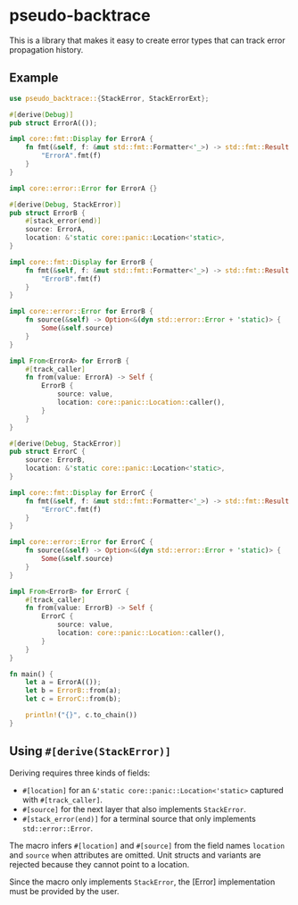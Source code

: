 # pseudo-backtrace

This is a library that makes it easy to create error types that can track error propagation history.

## Example

```rust
use pseudo_backtrace::{StackError, StackErrorExt};

#[derive(Debug)]
pub struct ErrorA(());

impl core::fmt::Display for ErrorA {
    fn fmt(&self, f: &mut std::fmt::Formatter<'_>) -> std::fmt::Result {
        "ErrorA".fmt(f)
    }
}

impl core::error::Error for ErrorA {}

#[derive(Debug, StackError)]
pub struct ErrorB {
    #[stack_error(end)]
    source: ErrorA,
    location: &'static core::panic::Location<'static>,
}

impl core::fmt::Display for ErrorB {
    fn fmt(&self, f: &mut std::fmt::Formatter<'_>) -> std::fmt::Result {
        "ErrorB".fmt(f)
    }
}

impl core::error::Error for ErrorB {
    fn source(&self) -> Option<&(dyn std::error::Error + 'static)> {
        Some(&self.source)
    }
}

impl From<ErrorA> for ErrorB {
    #[track_caller]
    fn from(value: ErrorA) -> Self {
        ErrorB {
            source: value,
            location: core::panic::Location::caller(),
        }
    }
}

#[derive(Debug, StackError)]
pub struct ErrorC {
    source: ErrorB,
    location: &'static core::panic::Location<'static>,
}

impl core::fmt::Display for ErrorC {
    fn fmt(&self, f: &mut std::fmt::Formatter<'_>) -> std::fmt::Result {
        "ErrorC".fmt(f)
    }
}

impl core::error::Error for ErrorC {
    fn source(&self) -> Option<&(dyn std::error::Error + 'static)> {
        Some(&self.source)
    }
}

impl From<ErrorB> for ErrorC {
    #[track_caller]
    fn from(value: ErrorB) -> Self {
        ErrorC {
            source: value,
            location: core::panic::Location::caller(),
        }
    }
}

fn main() {
    let a = ErrorA(());
    let b = ErrorB::from(a);
    let c = ErrorC::from(b);

    println!("{}", c.to_chain())
}
```

## Using `#[derive(StackError)]`
Deriving requires three kinds of fields:

- `#[location]` for an `&'static core::panic::Location<'static>` captured with `#[track_caller]`.
- `#[source]` for the next layer that also implements `StackError`.
- `#[stack_error(end)]` for a terminal source that only implements `std::error::Error`.

The macro infers `#[location]` and `#[source]` from the field names `location` and `source` when attributes are omitted. Unit structs and variants are rejected because they cannot point to a location.

Since the macro only implements `StackError`, the [Error] implementation must be provided by the user.
